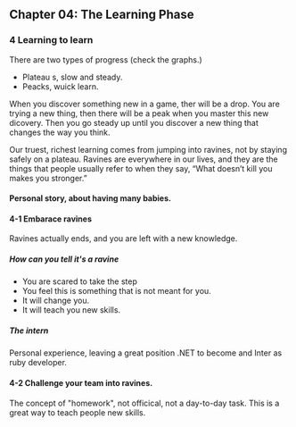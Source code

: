## Chapter 04: The Learning Phase

### 4 Learning to learn
There are two types of progress (check the graphs.)
* Plateau s, slow and steady.
* Peacks, wuick learn.

When you discover something new in a game, ther will be a drop. You are trying a new thing, then there will be a peak when you master this new dicovery. Then you go steady up until you discover a new thing that changes the way you think.

Our truest, richest learning comes from jumping into ravines, not by staying safely on a plateau.
Ravines are everywhere in our lives, and they are the things that people usually refer to when they
say, “What doesn’t kill you makes you stronger.”


#### Personal story, about having many babies.

#### 4-1 Embarace ravines
Ravines actually ends, and you are left with a new knowledge.

##### How can you tell it's a ravine
* You are scared to take the step
* You feel this is something that is not meant for you.
* It will change you.
* It will teach you new skills.

##### The intern
Personal experience, leaving a great position .NET to become and Inter as ruby developer.

#### 4-2 Challenge your team into ravines.
The concept of "homework", not officical, not a day-to-day task. This is a great way to teach people new skills.


